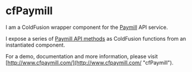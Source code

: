 cfPaymill
=========

I am a ColdFusion wrapper component for the [Paymill](http://www.paymill.com/ "Paymill") API service.

I expose a series of [Paymill API methods](https://www.paymill.com/en-gb/documentation-3/reference/api-reference/ "Paymill API") as ColdFusion functions from an instantiated component.

For a demo, documentation and more information, please visit [http://www.cfpaymill.com/](http://www.cfpaymill.com/ "cfPaymill").
